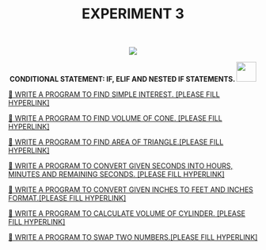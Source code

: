 <h1 align="center">EXPERIMENT 3</h1>
<!-- PROJECT LOGO -->
<br />
<p align="center">
  <a href="https://github.com/DHANOLA/CLASS-NOTIX/edit/root/SEMESTER%201/PYTHON%20PROGRAMMING%20LAB/EXPERIMENT%203">
    <img src="https://media.giphy.com/media/xLiuPwRKGGTUACgVX0/giphy.gif" >
  </a>

  

  <p align="center">
  <b>CONDITIONAL STATEMENT: IF, ELIF AND NESTED IF STATEMENTS. <img src="https://media.giphy.com/media/wH4rY2nPnEnp6/giphy.gif" width="40" height="40" /></b>
    <br />
   
  </p>
</p>



   <a href="" style="color: ">💍   WRITE A PROGRAM TO FIND SIMPLE INTEREST. [PLEASE FILL HYPERLINK]</a><br />
  

<a href="" style="color: ">💍  WRITE A PROGRAM TO FIND VOLUME OF CONE. [PLEASE FILL HYPERLINK]</a><br /> 

<a href="" style="color: ">💍   WRITE A PROGRAM TO FIND AREA OF TRIANGLE.[PLEASE FILL HYPERLINK]</a><br />

 
 <a href="" style="color: ">💍 WRITE A PROGRAM TO CONVERT GIVEN SECONDS INTO HOURS, MINUTES AND REMAINING SECONDS.  [PLEASE FILL HYPERLINK]</a><br />

 <a href="" style="color: ">💍 WRITE A PROGRAM TO CONVERT GIVEN INCHES TO FEET AND INCHES FORMAT.[PLEASE FILL HYPERLINK]</a><br />
 
 <a href="" style="color: ">💍  WRITE A PROGRAM TO CALCULATE VOLUME OF CYLINDER. [PLEASE FILL HYPERLINK]</a><br />
 
 
 <a href="" style="color: ">💍   WRITE A PROGRAM TO SWAP TWO NUMBERS.[PLEASE FILL HYPERLINK]</a><br />
 
 
 
 
